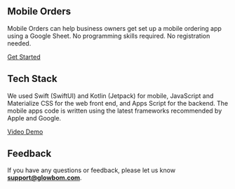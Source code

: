 ## Mobile Orders

Mobile Orders can help business owners get set up a mobile ordering app using a Google Sheet. No programming skills required. No registration needed.

[Get Started](https://glowbom.com/help/)

## Tech Stack

We used Swift (SwiftUI) and Kotlin (Jetpack) for mobile, JavaScript and Materialize CSS for the web front end, and Apps Script for the backend. The mobile apps code is written using the latest frameworks recommended by Apple and Google.

[Video Demo](https://www.youtube.com/watch?v=LaHW8FkSp6E)

## Feedback

If you have any questions or feedback, please let us know **support@glowbom.com**.
